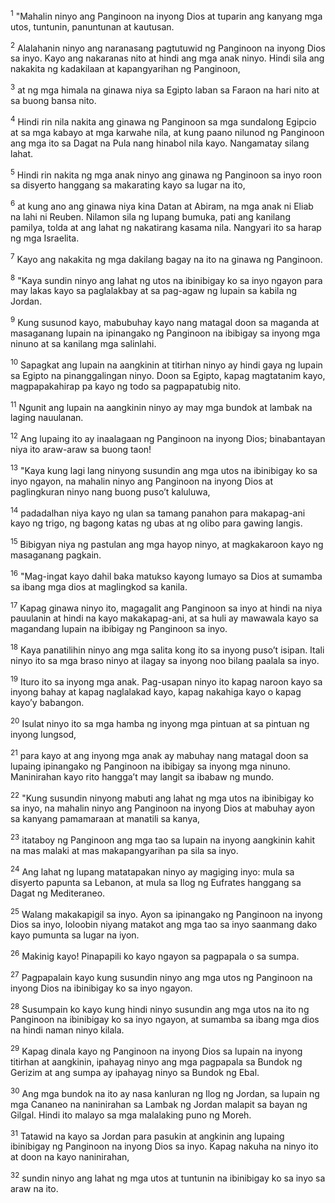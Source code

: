 <sup>1</sup>
"Mahalin ninyo ang Panginoon na inyong Dios at tuparin ang kanyang mga utos, tuntunin, panuntunan at kautusan. 

<sup>2</sup>
Alalahanin ninyo ang naranasang pagtutuwid ng Panginoon na inyong Dios sa inyo. Kayo ang nakaranas nito at hindi ang mga anak ninyo. Hindi sila ang nakakita ng kadakilaan at kapangyarihan ng Panginoon, 

<sup>3</sup>
at ng mga himala na ginawa niya sa Egipto laban sa Faraon na hari nito at sa buong bansa nito. 

<sup>4</sup>
Hindi rin nila nakita ang ginawa ng Panginoon sa mga sundalong Egipcio at sa mga kabayo at mga karwahe nila, at kung paano nilunod ng Panginoon ang mga ito sa Dagat na Pula nang hinabol nila kayo. Nangamatay silang lahat. 

<sup>5</sup>
Hindi rin nakita ng mga anak ninyo ang ginawa ng Panginoon sa inyo roon sa disyerto hanggang sa makarating kayo sa lugar na ito, 

<sup>6</sup>
at kung ano ang ginawa niya kina Datan at Abiram, na mga anak ni Eliab na lahi ni Reuben. Nilamon sila ng lupang bumuka, pati ang kanilang pamilya, tolda at ang lahat ng nakatirang kasama nila. Nangyari ito sa harap ng mga Israelita. 

<sup>7</sup>
Kayo ang nakakita ng mga dakilang bagay na ito na ginawa ng Panginoon. 

<sup>8</sup>
"Kaya sundin ninyo ang lahat ng utos na ibinibigay ko sa inyo ngayon para may lakas kayo sa paglalakbay at sa pag-agaw ng lupain sa kabila ng Jordan. 

<sup>9</sup>
Kung susunod kayo, mabubuhay kayo nang matagal doon sa maganda at masaganang lupain na ipinangako ng Panginoon na ibibigay sa inyong mga ninuno at sa kanilang mga salinlahi. 

<sup>10</sup>
Sapagkat ang lupain na aangkinin at titirhan ninyo ay hindi gaya ng lupain sa Egipto na pinanggalingan ninyo. Doon sa Egipto, kapag magtatanim kayo, magpapakahirap pa kayo ng todo sa pagpapatubig nito. 

<sup>11</sup>
Ngunit ang lupain na aangkinin ninyo ay may mga bundok at lambak na laging nauulanan. 

<sup>12</sup>
Ang lupaing ito ay inaalagaan ng Panginoon na inyong Dios; binabantayan niya ito araw-araw sa buong taon! 

<sup>13</sup>
"Kaya kung lagi lang ninyong susundin ang mga utos na ibinibigay ko sa inyo ngayon, na mahalin ninyo ang Panginoon na inyong Dios at paglingkuran ninyo nang buong pusoʼt kaluluwa, 

<sup>14</sup>
padadalhan niya kayo ng ulan sa tamang panahon para makapag-ani kayo ng trigo, ng bagong katas ng ubas at ng olibo para gawing langis. 

<sup>15</sup>
Bibigyan niya ng pastulan ang mga hayop ninyo, at magkakaroon kayo ng masaganang pagkain. 

<sup>16</sup>
"Mag-ingat kayo dahil baka matukso kayong lumayo sa Dios at sumamba sa ibang mga dios at maglingkod sa kanila. 

<sup>17</sup>
Kapag ginawa ninyo ito, magagalit ang Panginoon sa inyo at hindi na niya pauulanin at hindi na kayo makakapag-ani, at sa huli ay mawawala kayo sa magandang lupain na ibibigay ng Panginoon sa inyo. 

<sup>18</sup>
Kaya panatilihin ninyo ang mga salita kong ito sa inyong pusoʼt isipan. Itali ninyo ito sa mga braso ninyo at ilagay sa inyong noo bilang paalala sa inyo. 

<sup>19</sup>
Ituro ito sa inyong mga anak. Pag-usapan ninyo ito kapag naroon kayo sa inyong bahay at kapag naglalakad kayo, kapag nakahiga kayo o kapag kayoʼy babangon. 

<sup>20</sup>
Isulat ninyo ito sa mga hamba ng inyong mga pintuan at sa pintuan ng inyong lungsod, 

<sup>21</sup>
para kayo at ang inyong mga anak ay mabuhay nang matagal doon sa lupaing ipinangako ng Panginoon na ibibigay sa inyong mga ninuno. Maninirahan kayo rito hanggaʼt may langit sa ibabaw ng mundo. 

<sup>22</sup>
"Kung susundin ninyong mabuti ang lahat ng mga utos na ibinibigay ko sa inyo, na mahalin ninyo ang Panginoon na inyong Dios at mabuhay ayon sa kanyang pamamaraan at manatili sa kanya, 

<sup>23</sup>
itataboy ng Panginoon ang mga tao sa lupain na inyong aangkinin kahit na mas malaki at mas makapangyarihan pa sila sa inyo. 

<sup>24</sup>
Ang lahat ng lupang matatapakan ninyo ay magiging inyo: mula sa disyerto papunta sa Lebanon, at mula sa Ilog ng Eufrates hanggang sa Dagat ng Mediteraneo. 

<sup>25</sup>
Walang makakapigil sa inyo. Ayon sa ipinangako ng Panginoon na inyong Dios sa inyo, loloobin niyang matakot ang mga tao sa inyo saanmang dako kayo pumunta sa lugar na iyon. 

<sup>26</sup>
Makinig kayo! Pinapapili ko kayo ngayon sa pagpapala o sa sumpa. 

<sup>27</sup>
Pagpapalain kayo kung susundin ninyo ang mga utos ng Panginoon na inyong Dios na ibinibigay ko sa inyo ngayon. 

<sup>28</sup>
Susumpain ko kayo kung hindi ninyo susundin ang mga utos na ito ng Panginoon na ibinibigay ko sa inyo ngayon, at sumamba sa ibang mga dios na hindi naman ninyo kilala. 

<sup>29</sup>
Kapag dinala kayo ng Panginoon na inyong Dios sa lupain na inyong titirhan at aangkinin, ipahayag ninyo ang mga pagpapala sa Bundok ng Gerizim at ang sumpa ay ipahayag ninyo sa Bundok ng Ebal. 

<sup>30</sup>
Ang mga bundok na ito ay nasa kanluran ng Ilog ng Jordan, sa lupain ng mga Cananeo na naninirahan sa Lambak ng Jordan malapit sa bayan ng Gilgal. Hindi ito malayo sa mga malalaking puno ng Moreh. 

<sup>31</sup>
Tatawid na kayo sa Jordan para pasukin at angkinin ang lupaing ibinibigay ng Panginoon na inyong Dios sa inyo. Kapag nakuha na ninyo ito at doon na kayo naninirahan, 

<sup>32</sup>
sundin ninyo ang lahat ng mga utos at tuntunin na ibinibigay ko sa inyo sa araw na ito.